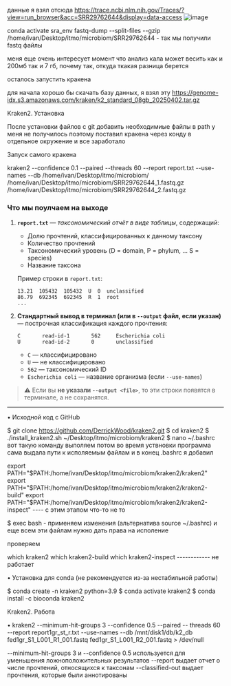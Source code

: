 данные я взял отсюда https://trace.ncbi.nlm.nih.gov/Traces/?view=run_browser&acc=SRR29762644&display=data-access
![image](https://github.com/user-attachments/assets/ffba42f3-7a9b-4f1a-a07d-b9c49f4d6d8b)

 
conda activate sra_env
fastq-dump --split-files --gzip /home/ivan/Desktop/itmo/microbiom/SRR29762644 - так мы получили fastq файлы

меня еще очень интересует момент что анализ кала может весить как и 200мб так и 7 гб, почему так, откуда ткакая разница берется 

осталось запустить кракена

для начала хорошо бы скачать базу данных, я взял эту https://genome-idx.s3.amazonaws.com/kraken/k2_standard_08gb_20250402.tar.gz
















Kraken2. Установка

После установки файлов с git добавить необходимиые файлы в path у меня не получилось поэтому поставил кракена через конду в отдельное окружение и все заработало 


Запуск самого кракена

 kraken2 --confidence 0.1 --paired --threads 60 --report report.txt --use-names --db /home/ivan/Desktop/itmo/microbiom/ /home/ivan/Desktop/itmo/microbiom/SRR29762644_1.fastq.gz /home/ivan/Desktop/itmo/microbiom/SRR29762644_2.fastq.gz

### Что мы поулчаем на выходе

1. **`report.txt`** — *таксономический отчёт в виде таблицы*, содержащий:

   * Долю прочтений, классифицированных к данному таксону
   * Количество прочтений
   * Таксономический уровень (D = domain, P = phylum, ... S = species)
   * Название таксона

   Пример строки в `report.txt`:

   ```
   13.21  105432  105432  U  0  unclassified
   86.79  692345  692345  R  1  root
   ...
   ```

2. **Стандартный вывод в терминал (или в `--output` файл, если указан)** — построчная классификация каждого прочтения:

   ```
   C       read-id-1       562     Escherichia coli
   U       read-id-2       0       unclassified
   ```

   * `C` — классифицировано
   * `U` — не классифицировано
   * `562` — таксономический ID
   * `Escherichia coli` — название организма (если `--use-names`)

> ⚠️ Если вы **не указали `--output <file>`**, то эти строки появятся в терминале, а не сохранятся.

---












• Исходной код с GitHub

$ git clone https://github.com/DerrickWood/kraken2.git
$ cd kraken2
$ ./install_kraken2.sh ~/Desktop/itmo/microbiom/kraken2
$ nano ~/.bashrc
вот такую команду выполяем
потом во время уствновки программа сама выдала пути к исполяемым файлам и в конец .bashrc я добавил 

export PATH="$PATH:/home/ivan/Desktop/itmo/microbiom/kraken2/kraken2"
export PATH="$PATH:/home/ivan/Desktop/itmo/microbiom/kraken2/kraken2-build"
export PATH="$PATH:/home/ivan/Desktop/itmo/microbiom/kraken2/kraken2-inspect" ---- с этим этапом что-то не то 

$ exec bash - применяем изменения (альтернатива source ~/.bashrc)
и еще всем эти файлам нужно дать права на исполение 

проверяем

which kraken2
which kraken2-build
which kraken2-inspect ------------ не работает 

• Установка для conda (не рекомендуется из-за нестабильной работы)

$ conda create -n kraken2 python=3.9
$ conda activate kraken2
$ conda install -c bioconda kraken2

Kraken2. Работа

• kraken2 --minimum-hit-groups 3 --confidence 0.5 --paired --
threads 60 --report report1gr_st_r.txt --use-names --db
/mnt/disk1/db/k2_db fed1gr_S1_L001_R1_001.fastq
fed1gr_S1_L001_R2_001.fastq > /dev/null

--minimum-hit-groups 3 и --confidence 0.5 используется для уменьшения ложноположительных
результатов
--report выдает отчет о числе прочтений, относящихся к таксонам
--classified-out выдает прочтения, которые были аннотированы
